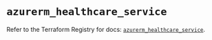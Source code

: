 # `azurerm_healthcare_service`

Refer to the Terraform Registry for docs: [`azurerm_healthcare_service`](https://registry.terraform.io/providers/hashicorp/azurerm/4.33.0/docs/resources/healthcare_service).
